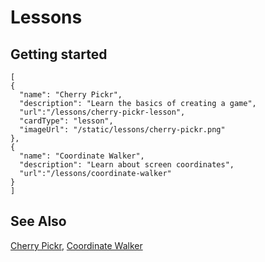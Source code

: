 # Lessons


## Getting started

```codecard
[
{
  "name": "Cherry Pickr",
  "description": "Learn the basics of creating a game",
  "url":"/lessons/cherry-pickr-lesson",
  "cardType": "lesson",
  "imageUrl": "/static/lessons/cherry-pickr.png"
},
{
  "name": "Coordinate Walker",
  "description": "Learn about screen coordinates",
  "url":"/lessons/coordinate-walker"
}
]
```

## See Also

[Cherry Pickr](/lessons/cherry-pickr-lesson),
[Coordinate Walker](/lessons/coordinate-walker)
